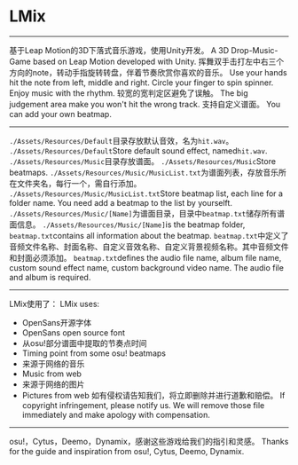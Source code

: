 # LMix

----

基于Leap Motion的3D下落式音乐游戏，使用Unity开发。
A 3D Drop-Music-Game based on Leap Motion developed with Unity.
挥舞双手击打左中右三个方向的note，转动手指旋转转盘，伴着节奏欣赏你喜欢的音乐。
Use your hands hit the note from left, middle and right. Circle your finger to spin spinner. Enjoy music with the rhythm.
较宽的宽判定区避免了误触。
The big judgement area make you won't hit the wrong track.
支持自定义谱面。
You can add your own beatmap.

----

`./Assets/Resources/Default`目录存放默认音效，名为`hit.wav`。
`./Assets/Resources/Default`Store default sound effect, named`hit.wav`.
`./Assets/Resources/Music`目录存放谱面。
`./Assets/Resources/Music`Store beatmaps.
`./Assets/Resources/Music/MusicList.txt`为谱面列表，存放音乐所在文件夹名，每行一个，需自行添加。
`./Assets/Resources/Music/MusicList.txt`Store beatmap list, each line for a folder name. You need add a beatmap to the list by yourselft.
`./Assets/Resources/Music/[Name]`为谱面目录，目录中`beatmap.txt`储存所有谱面信息。
`./Assets/Resources/Music/[Name]`is the beatmap folder, `beatmap.txt`contains all information about the beatmap.
`beatmap.txt`中定义了音频文件名称、封面名称、自定义音效名称、自定义背景视频名称。其中音频文件和封面必须添加。
`beatmap.txt`defines the audio file name, album file name, custom sound effect name, custom background video name. The audio file and album is required.

----

LMix使用了：
LMix uses:
- OpenSans开源字体
- OpenSans open source font
- 从osu!部分谱面中提取的节奏点时间
- Timing point from some osu! beatmaps
- 来源于网络的音乐
- Music from web
- 来源于网络的图片
- Pictures from web
如有侵权请告知我们，将立即删除并进行道歉和赔偿。
If copyright infringement, please notify us. We will remove those file immediately and make apology with compensation.

----

osu!，Cytus，Deemo，Dynamix，感谢这些游戏给我们的指引和灵感。
Thanks for the guide and inspiration from osu!, Cytus, Deemo, Dynamix.